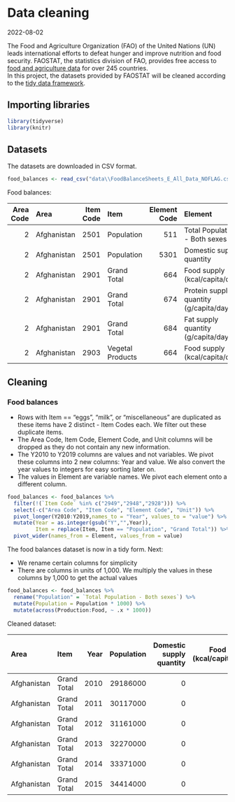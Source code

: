 Data cleaning
================
2022-08-02

The Food and Agriculture Organization (FAO) of the United Nations (UN)
leads international efforts to defeat hunger and improve nutrition and
food security. FAOSTAT, the statistics division of FAO, provides free
access to [food and agriculture
data](https://www.fao.org/faostat/en/#data) for over 245 countries.  
In this project, the datasets provided by FAOSTAT will be cleaned
according to the [tidy data
framework](https://cran.r-project.org/web/packages/tidyr/vignettes/tidy-data.html).

## Importing libraries

``` r
library(tidyverse)
library(knitr)
```

## Datasets

The datasets are downloaded in CSV format.

``` r
food_balances <- read_csv("data\\FoodBalanceSheets_E_All_Data_NOFLAG.csv")
```

Food balances:

| Area Code | Area        | Item Code | Item             | Element Code | Element                                | Unit            |    Y2010 |    Y2011 |    Y2012 |    Y2013 |    Y2014 |    Y2015 |    Y2016 |    Y2017 |    Y2018 |    Y2019 |
|----------:|:------------|----------:|:-----------------|-------------:|:---------------------------------------|:----------------|---------:|---------:|---------:|---------:|---------:|---------:|---------:|---------:|---------:|---------:|
|         2 | Afghanistan |      2501 | Population       |          511 | Total Population - Both sexes          | 1000 persons    | 29186.00 | 30117.00 | 31161.00 | 32270.00 | 33371.00 | 34414.00 | 35383.00 | 36296.00 | 37172.00 | 38042.00 |
|         2 | Afghanistan |      2501 | Population       |         5301 | Domestic supply quantity               | 1000 tonnes     |     0.00 |     0.00 |     0.00 |     0.00 |     0.00 |     0.00 |     0.00 |     0.00 |     0.00 |     0.00 |
|         2 | Afghanistan |      2901 | Grand Total      |          664 | Food supply (kcal/capita/day)          | kcal/capita/day |  2170.00 |  2152.00 |  2159.00 |  2196.00 |  2265.00 |  2250.00 |  2228.00 |  2303.00 |  2270.00 |  2273.00 |
|         2 | Afghanistan |      2901 | Grand Total      |          674 | Protein supply quantity (g/capita/day) | g/capita/day    |    59.23 |    58.00 |    57.82 |    57.71 |    60.17 |    58.45 |    58.46 |    59.50 |    57.62 |    57.31 |
|         2 | Afghanistan |      2901 | Grand Total      |          684 | Fat supply quantity (g/capita/day)     | g/capita/day    |    36.69 |    34.81 |    36.53 |    37.10 |    41.48 |    38.28 |    40.70 |    40.03 |    41.46 |    39.78 |
|         2 | Afghanistan |      2903 | Vegetal Products |          664 | Food supply (kcal/capita/day)          | kcal/capita/day |  1964.00 |  1953.00 |  1955.00 |  1993.00 |  2019.00 |  2038.00 |  2024.00 |  2108.00 |  2081.00 |  2087.00 |

## Cleaning

### Food balances

-   Rows with Item == “eggs”, “milk”, or “miscellaneous” are duplicated
    as these items have 2 distinct - Item Codes each. We filter out
    these duplicate items.
-   The Area Code, Item Code, Element Code, and Unit columns will be
    dropped as they do not contain any new information.
-   The Y2010 to Y2019 columns are values and not variables. We pivot
    these columns into 2 new columns: Year and value. We also convert
    the year values to integers for easy sorting later on.
-   The values in Element are variable names. We pivot each element onto
    a different column.

``` r
food_balances <- food_balances %>%
  filter(!(`Item Code` %in% c("2949","2948","2928"))) %>%
  select(-c("Area Code", "Item Code", "Element Code", "Unit")) %>%
  pivot_longer(Y2010:Y2019,names_to = "Year", values_to = "value") %>%
  mutate(Year = as.integer(gsub("Y","",Year)),
         Item = replace(Item, Item == "Population", "Grand Total")) %>%
  pivot_wider(names_from = Element, values_from = value)
```

The food balances dataset is now in a tidy form. Next:

-   We rename certain columns for simplicity
-   There are columns in units of 1,000. We multiply the values in these
    columns by 1,000 to get the actual values

``` r
food_balances <- food_balances %>%
  rename("Population" = `Total Population - Both sexes`) %>%
  mutate(Population = Population * 1000) %>%
  mutate(across(Production:Food, ~ .x * 1000))
```

Cleaned dataset:

| Area        | Item        | Year | Population | Domestic supply quantity | Food supply (kcal/capita/day) | Protein supply quantity (g/capita/day) | Fat supply quantity (g/capita/day) | Production | Import Quantity | Stock Variation | Export Quantity | Feed | Seed | Losses | Processing | Other uses (non-food) | Tourist consumption | Residuals | Food | Food supply quantity (kg/capita/yr) |
|:------------|:------------|-----:|-----------:|-------------------------:|------------------------------:|---------------------------------------:|-----------------------------------:|-----------:|----------------:|----------------:|----------------:|-----:|-----:|-------:|-----------:|----------------------:|--------------------:|----------:|-----:|------------------------------------:|
| Afghanistan | Grand Total | 2010 |   29186000 |                        0 |                          2170 |                                  59.23 |                              36.69 |         NA |              NA |              NA |              NA |   NA |   NA |     NA |         NA |                    NA |                  NA |        NA |   NA |                                  NA |
| Afghanistan | Grand Total | 2011 |   30117000 |                        0 |                          2152 |                                  58.00 |                              34.81 |         NA |              NA |              NA |              NA |   NA |   NA |     NA |         NA |                    NA |                  NA |        NA |   NA |                                  NA |
| Afghanistan | Grand Total | 2012 |   31161000 |                        0 |                          2159 |                                  57.82 |                              36.53 |         NA |              NA |              NA |              NA |   NA |   NA |     NA |         NA |                    NA |                  NA |        NA |   NA |                                  NA |
| Afghanistan | Grand Total | 2013 |   32270000 |                        0 |                          2196 |                                  57.71 |                              37.10 |         NA |              NA |              NA |              NA |   NA |   NA |     NA |         NA |                    NA |                  NA |        NA |   NA |                                  NA |
| Afghanistan | Grand Total | 2014 |   33371000 |                        0 |                          2265 |                                  60.17 |                              41.48 |         NA |              NA |              NA |              NA |   NA |   NA |     NA |         NA |                    NA |                  NA |        NA |   NA |                                  NA |
| Afghanistan | Grand Total | 2015 |   34414000 |                        0 |                          2250 |                                  58.45 |                              38.28 |         NA |              NA |              NA |              NA |   NA |   NA |     NA |         NA |                    NA |                  NA |        NA |   NA |                                  NA |
